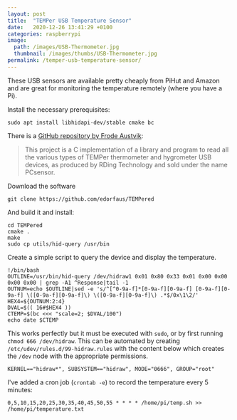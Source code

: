 ```yaml
---
layout: post
title:  "TEMPer USB Temperature Sensor"
date:   2020-12-26 13:41:29 +0100
categories: raspberrypi
image:
  path: /images/USB-Thermometer.jpg
  thumbnail: /images/thumbs/USB-Thermometer.jpg
permalink: /temper-usb-temperature-sensor/
---
```


These USB sensors are available pretty cheaply from PiHut and Amazon and
are great for monitoring the temperature remotely (where you have a Pi).

Install the necessary prerequisites:

    sudo apt install libhidapi-dev/stable cmake bc

There is a [GitHub repository by Frode Austvik](https://github.com/edorfaus/TEMPered):

> This project is a C implementation of a library and program to read all the
> various types of TEMPer thermometer and hygrometer USB devices, as produced by
> RDing Technology and sold under the name PCsensor.

Download the software

    git clone https://github.com/edorfaus/TEMPered

And build it and install:

    cd TEMPered
    cmake .
    make
    sudo cp utils/hid-query /usr/bin

Create a simple script to query the device and display the temperature.

    !/bin/bash
    OUTLINE=/usr/bin/hid-query /dev/hidraw1 0x01 0x80 0x33 0x01 0x00 0x00 0x00 0x00 | grep -A1 ^Response|tail -1
    OUTNUM=echo $OUTLINE|sed -e 's/^[^0-9a-f]*[0-9a-f][0-9a-f] [0-9a-f][0-9a-f] \([0-9a-f][0-9a-f]\) \([0-9a-f][0-9a-f]\) .*$/0x\1\2/'
    HEX4=${OUTNUM:2:4}
    DVAL=$(( 16#$HEX4 ))
    CTEMP=$(bc <<< "scale=2; $DVAL/100")
    echo date $CTEMP

This works perfectly but it must be executed with `sudo`, or by first
running `chmod 666 /dev/hidraw`. This can be automated by creating
`/etc/udev/rules.d/99-hidraw.rules` with the content below which creates
the `/dev` node with the appropriate permissions.

    KERNEL=="hidraw*", SUBSYSTEM=="hidraw", MODE="0666", GROUP="root"

I've added a cron job (`crontab -e`) to record the temperature every 5
minutes:

    0,5,10,15,20,25,30,35,40,45,50,55 * * * * /home/pi/temp.sh >> /home/pi/temperature.txt
